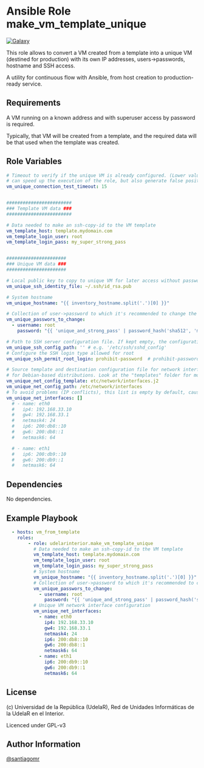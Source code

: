 Ansible Role make_vm_template_unique
=========

[![Galaxy](https://img.shields.io/badge/galaxy-UdelaRInterior.make__vm__template__unique-blue.svg)](https://galaxy.ansible.com/udelarinterior/make_vm_template_unique)

This role allows to convert a VM created from a template into a unique VM (destined for production) with its own IP addresses, users->passwords, hostname and SSH access.

A utility for continuous flow with Ansible, from host creation to production-ready service.


Requirements
------------

A VM running on a known address and with superuser access by password is required.

Typically, that VM will be created from a template, and the required data will be that used when the template was created.

Role Variables
--------------

```yaml
# Timeout to verify if the unique VM is already configured. (Lower values
# can speed up the execution of the role, but also generate false positives)
vm_unique_connection_test_timeout: 15


########################
### Template VM data ###
########################

# Data needed to make an ssh-copy-id to the VM template
vm_template_host: template.mydomain.com
vm_template_login_user: root
vm_template_login_pass: my_super_strong_pass


######################
### Unique VM data ###
######################

# Local public key to copy to unique VM for later access without password
vm_unique_ssh_identity_file: ~/.ssh/id_rsa.pub

# System hostname
vm_unique_hostname: "{{ inventory_hostname.split('.')[0] }}"

# Collection of user->password to which it's recommended to change the default password for security
vm_unique_passwors_to_change:
  - username: root
    password: "{{ 'unique_and_strong_pass' | password_hash('sha512', 'my_custom_salt') }}"

# Path to SSH server configuration file. If kept empty, the configuration task will be skipped
vm_unique_ssh_config_path: '' # e.g. '/etc/ssh/sshd_config'
# Configure the SSH login type allowed for root
vm_unique_ssh_permit_root_login: prohibit-password  # prohibit-password - no - yes

# Source template and destination configuration file for network interfaces. Typical example
# for Debian-based distributions. Look at the "templates" folder for more examples.
vm_unique_net_config_template: etc/network/interfaces.j2
vm_unique_net_config_path: /etc/network/interfaces
# To avoid problems (IP conflicts), this list is empty by default, causing the related task to be skipped
vm_unique_net_interfaces: []
  # - name: eth0
  #   ip4: 192.168.33.10
  #   gw4: 192.168.33.1
  #   netmask4: 24
  #   ip6: 200:db8::10
  #   gw6: 200:db8::1
  #   netmask6: 64

  # - name: eth1
  #   ip6: 200:db9::10
  #   gw6: 200:db9::1
  #   netmask6: 64
```

Dependencies
------------

No dependencies.

Example Playbook
----------------

```yaml
  - hosts: vm_from_template
    roles:
        - role: udelarinterior.make_vm_template_unique
          # Data needed to make an ssh-copy-id to the VM template
          vm_template_host: template.mydomain.com
          vm_template_login_user: root
          vm_template_login_pass: my_super_strong_pass
          # System hostname
          vm_unique_hostname: "{{ inventory_hostname.split('.')[0] }}"
          # Collection of user->password to which it's recommended to change the default password for security
          vm_unique_passwors_to_change:
            - username: root
              password: "{{ 'unique_and_strong_pass' | password_hash('sha512', 'my_custom_salt') }}"
          # Unique VM network interface configuration
          vm_unique_net_interfaces:
            - name: eth0
              ip4: 192.168.33.10
              gw4: 192.168.33.1
              netmask4: 24
              ip6: 200:db8::10
              gw6: 200:db8::1
              netmask6: 64
            - name: eth1
              ip6: 200:db9::10
              gw6: 200:db9::1
              netmask6: 64
```

License
-------

(c) Universidad de la República (UdelaR), Red de Unidades Informáticas de la UdelaR en el Interior.

Licenced under GPL-v3

Author Information
------------------

[@santiagomr](https://github.com/santiagomr)
